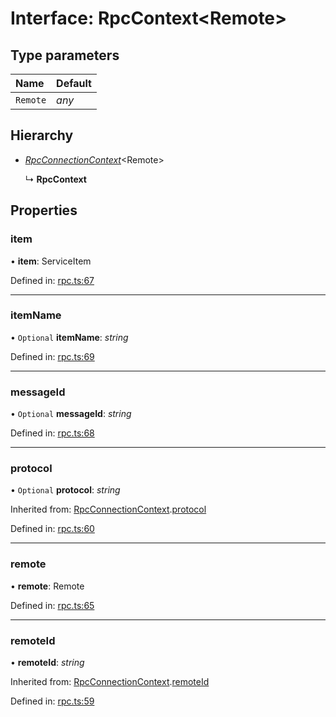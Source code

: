 # Interface: RpcContext<Remote\>

## Type parameters

| Name | Default |
| :------ | :------ |
| `Remote` | *any* |

## Hierarchy

* [*RpcConnectionContext*](../wiki/Interface:%20RpcConnectionContext)<Remote\>

  ↳ **RpcContext**

## Properties

### item

• **item**: ServiceItem

Defined in: [rpc.ts:67](https://github.com/vasyas/typescript-rpc/blob/a0baed0/packages/core/src/rpc.ts#L67)

___

### itemName

• `Optional` **itemName**: *string*

Defined in: [rpc.ts:69](https://github.com/vasyas/typescript-rpc/blob/a0baed0/packages/core/src/rpc.ts#L69)

___

### messageId

• `Optional` **messageId**: *string*

Defined in: [rpc.ts:68](https://github.com/vasyas/typescript-rpc/blob/a0baed0/packages/core/src/rpc.ts#L68)

___

### protocol

• `Optional` **protocol**: *string*

Inherited from: [RpcConnectionContext](../wiki/Interface:%20RpcConnectionContext).[protocol](../wiki/Interface:%20RpcConnectionContext#protocol)

Defined in: [rpc.ts:60](https://github.com/vasyas/typescript-rpc/blob/a0baed0/packages/core/src/rpc.ts#L60)

___

### remote

• **remote**: Remote

Defined in: [rpc.ts:65](https://github.com/vasyas/typescript-rpc/blob/a0baed0/packages/core/src/rpc.ts#L65)

___

### remoteId

• **remoteId**: *string*

Inherited from: [RpcConnectionContext](../wiki/Interface:%20RpcConnectionContext).[remoteId](../wiki/Interface:%20RpcConnectionContext#remoteid)

Defined in: [rpc.ts:59](https://github.com/vasyas/typescript-rpc/blob/a0baed0/packages/core/src/rpc.ts#L59)
